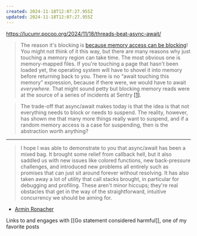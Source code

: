 ```yaml
---
created: 2024-11-18T12:07:27.955Z
updated: 2024-11-18T12:07:27.955Z
---
```

https://lucumr.pocoo.org/2024/11/18/threads-beat-async-await/

 >The reason it's blocking is [because memory access can be blocking](https://huonw.github.io/blog/2024/08/async-hazard-mmap/)! You might not think of it this way, but there are many reasons why just touching a memory region can take time. The most obvious one is memory-mapped files. If you're touching a page that hasn't been loaded yet, the operating system will have to shovel it into memory before returning back to you. There is no “await touching this memory” expression, because if there were, we would have to await _everywhere_. That might sound petty but blocking memory reads were at the source of a series of incidents at Sentry [[1]](https://lucumr.pocoo.org/2024/11/18/threads-beat-async-await/#footnote-1).

> The trade-off that async/await makes today is that the idea is that not everything needs to block or needs to suspend. The reality, however, has shown me that many more things really want to suspend, and if a random memory access is a case for suspending, then is the abstraction worth anything?

---

> I hope I was able to demonstrate to you that async/await has been a mixed bag. It brought some relief from callback hell, but it also saddled us with new issues like colored functions, new back-pressure challenges, and introduced new problems all entirely such as promises that can just sit around forever without resolving. It has also taken away a lot of utility that call stacks brought, in particular for debugging and profiling. These aren't minor hiccups; they're real obstacles that get in the way of the straightforward, intuitive concurrency we should be aiming for.

- [Armin Ronacher](https://lucumr.pocoo.org/2024/11/18/threads-beat-async-await/)

Links to and engages with [[Go statement considered harmful]], one of my favorite posts
